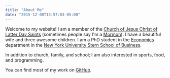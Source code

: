 ```yaml
---
title: "About Me"
date: "2015-12-08T13:57:03-05:00"
---
```



Welcome to my website! I am a member of the [Church of Jesus Christ of Latter
Day Saints](https://www.lds.org/?lang=eng) (sometimes people say I'm a
[Mormon](http://www.mormon.org/)). I have a beautiful wife and three awesome
children. I am a PhD student in the
[Economics](http://econ.as.nyu.edu/page/home) department in the [New York
University Stern School of Business](http://www.stern.nyu.edu/).

In addition to church, family, and school; I am also interested in sports, food,
and programming.

You can find most of my work on [GitHub](http://github.com/spencerlyon2).
